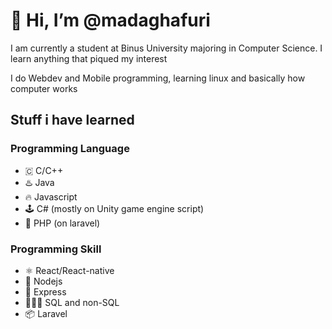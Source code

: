 # 👋 Hi, I’m @madaghafuri
I am currently a student at Binus University majoring in Computer Science. I learn anything that piqued my interest

I do Webdev and Mobile programming, learning linux and basically how computer works

## Stuff i have learned

### Programming Language
  - 🇨 C/C++
  - ♨️  Java
  - 🔥 Javascript 
  - 🕹️ C# (mostly on Unity game engine script)
  - 🐘 PHP (on laravel)

### Programming Skill
  - ⚛️ React/React-native
  - 🍃 Nodejs
  - 🚆 Express
  - 🧑‍🤝‍🧑 SQL and non-SQL
  - 📦 Laravel

<!---
madaghafuri/madaghafuri is a ✨ special ✨ repository because its `README.md` (this file) appears on your GitHub profile.
You can click the Preview link to take a look at your changes.
--->
